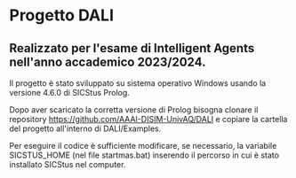 # Progetto DALI

## Realizzato per l'esame di Intelligent Agents nell'anno accademico 2023/2024.

Il progetto è stato sviluppato su sistema operativo Windows usando la versione 4.6.0 di SICStus Prolog.

Dopo aver scaricato la corretta versione di Prolog bisogna clonare il repository https://github.com/AAAI-DISIM-UnivAQ/DALI e copiare la cartella del progetto all'interno di DALI/Examples. 

Per eseguire il codice è sufficiente modificare, se necessario, la variabile SICSTUS_HOME (nel file startmas.bat) inserendo il percorso in cui è stato installato SICStus nel computer.
